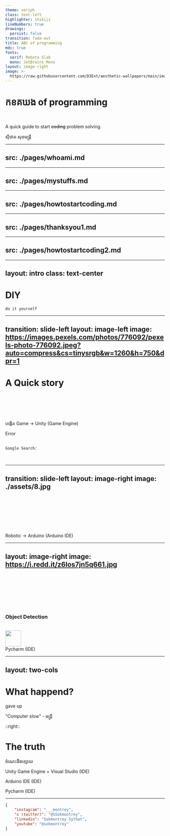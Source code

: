 ```yaml
---
theme: seriph
class: text-left
highlighter: shikiji
lineNumbers: true
drawings:
  persist: false
transition: fade-out
title: ABC of programming
mdc: true
fonts:
  serif: Roboto Slab
  mono: JetBrains Mono
layout: image-right
image: >-
  https://raw.githubusercontent.com/D3Ext/aesthetic-wallpapers/main/images/4k-keyboard.jpg
---
```


<div class='h-full flex flex-col'>

# <span class='khmer-font blue'>កខគឃង</span> of programming

<br>

<div class='flex'>
    <div class='mx-1 w-2 h-2 bg-blue rounded-xl' />
    <div class='mx-1 w-2 h-2 bg-red rounded-xl' />
    <div class='mx-1 w-2 h-2 bg-orange rounded-xl' />
    <div class='mx-1 w-2 h-2 bg-yellow rounded-xl' />
</div>

<p class='font-mono'>
A quick guide to start <span class="text-[#ff5555]"><s>coding</s></span> problem solving.
</p>


<div class='flex-1 flex flex-col justify-end'>
<p class='khmer-font px-auto'>
    ស៊ីថាត សុខមន្ត្រី
</p>
<!-- <div class='flex'> -->
<!-- <i class="fa-brands mr-1 fa-instagram blue"></i> -->
<!-- <i class="fa-brands mx-1 fa-linkedin orange"></i> -->
<!-- <i class="fa-brands mx-1 fa-x-twitter yellow"></i> -->
<!-- <i class="fa-brands mx-1 fa-youtube red"></i> -->
<!-- </div> -->
</div>
</div>

---
src: ./pages/whoami.md
---

---
src: ./pages/mystuffs.md
---

---
src: ./pages/howtostartcoding.md
---

---
src: ./pages/thanksyou1.md
---

---
src: ./pages/howtostartcoding2.md
---

---
layout: intro
class: text-center
---

# <span class='blue'>D</span><span class='red'>I</span><span class='orange'>Y</span>

```
do it yourself
```


---
transition: slide-left
layout: image-left
image: https://images.pexels.com/photos/776092/pexels-photo-776092.jpeg?auto=compress&cs=tinysrgb&w=1260&h=750&dpr=1
---

# A <span class='red'>Quick</span> story

<br> <br> <br> <br>

<div v-click>

<span class='khmer-font'>បង្កើត</span> Game $\rightarrow$ Unity <span class='blue'>(Game Engine)</span>

</div>

<div v-click class='red'> Error </div>
<br>
<div v-click>

```txt {monaco}
Google Search: 
```

</div>

<br>

<div v-click> <i class="fa-solid fa-check blue"></i> </div>
<div v-click> <i class="fa-solid fa-xmark red"></i> </div>

<div v-click> <i class="fa-solid fa-check blue"></i> </div>
<div v-click> <i class="fa-solid fa-xmark red"></i> </div>

<div v-click> <i class="fa-solid fa-check blue"></i> </div>

---
transition: slide-left
layout: image-right
image: ./assets/8.jpg
---

<br> <br> <br> <br> <br> <br>

Robotic $\rightarrow$ Arduino <span class='blue'>(Arduino IDE)</span>

<div v-click> <i class="fa-solid fa-xmark red"></i> </div>
<div v-click> <i class="fa-solid fa-check blue"></i> </div>
<div v-click> <i class="fa-solid fa-xmark red"></i> </div>
<div v-click> <i class="fa-solid fa-check blue"></i> </div>
<div v-click> <i class="fa-solid fa-xmark red"></i> </div>
<div v-click> <i class="fa-solid fa-check blue"></i> </div>

---
layout: image-right
image: https://i.redd.it/z6los7jn5q661.jpg
---

<br> <br> <br> <br> <br> <br>

### Object Detection

<br>

<div v-click>
<img src="https://upload.wikimedia.org/wikipedia/commons/thumb/1/1d/PyCharm_Icon.svg/1200px-PyCharm_Icon.svg.png" width='50'>
</div>
<div v-click>Pycharm <span class='blue'>(IDE)</span></div>

<div v-click> <i class="fa-solid fa-xmark red"></i> </div>
<div v-click> <i class="fa-solid fa-check blue"></i> </div>
<div v-click> <i class="fa-solid fa-xmark red"></i> </div>
<div v-click> <i class="fa-solid fa-xmark red"></i> </div>
<div v-click> <i class="fa-solid fa-check blue"></i> </div>
<div v-click> <i class="fa-solid fa-xmark red"></i> </div>
<div v-click> <i class="fa-solid fa-xmark red"></i> </div>
<div v-click> <i class="fa-solid fa-xmark red"></i> </div>
<div v-click> <i class="fa-solid fa-xmark red"></i> </div>

---
layout: two-cols
---

# What <span class='yellow'>happend</span>?

gave up

<div v-click>
"Computer slow" - <span class='khmer-font'>មន្ត្រី</span>
</div>

::right::

<v-clicks>

# The <span class='blue'>truth</span>

<span class='khmer-font'>ចំណេះដឹងខ្សោយ</span>

Unity Game Engine + Visual Studio (IDE)

Arduino IDE (IDE)

Pycharm (IDE)

</v-clicks>

---

```json
{
    "instagram": "___montrey",
    "x (twitter)": "@SSokmontrey",
    "linkedin": "Sokmontrey Sythat",
    "youtube": "@sokmontrey"
}
```
